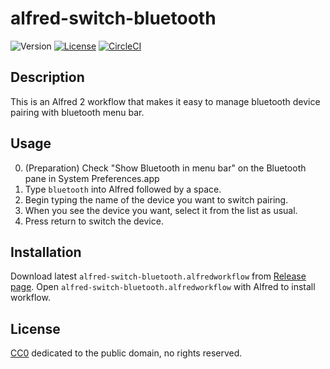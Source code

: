 # alfred-switch-bluetooth

![Version](https://img.shields.io/github/tag/uchida/alfred-switch-bluetooth.svg?maxAge=2592000)
[![License](https://img.shields.io/github/license/uchida/alfred-switch-bluetooth.svg?maxAge=2592000)](https://tldrlegal.com/license/creative-commons-cc0-1.0-universal)
[![CircleCI](https://img.shields.io/circleci/project/uchida/alfred-switch-bluetooth.svg?maxAge=2592000)](https://circleci.com/gh/uchida/alfred-switch-bluetooth)

## Description

This is an Alfred 2 workflow that makes it easy
to manage bluetooth device pairing with bluetooth menu bar.

## Usage

0. (Preparation) Check "Show Bluetooth in menu bar" on the Bluetooth pane
   in System Preferences.app 
1. Type `bluetooth` into Alfred followed by a space.
2. Begin typing the name of the device you want to switch pairing.
3. When you see the device you want, select it from the list as usual.
4. Press return to switch the device.

## Installation

Download latest `alfred-switch-bluetooth.alfredworkflow` from
[Release page](https://github.com/uchida/alfred-switch-bluetooth/releases).
Open `alfred-switch-bluetooth.alfredworkflow` with Alfred to install workflow.

## License

[CC0](http://creativecommons.org/publicdomain/zero/1.0/)
dedicated to the public domain, no rights reserved.
